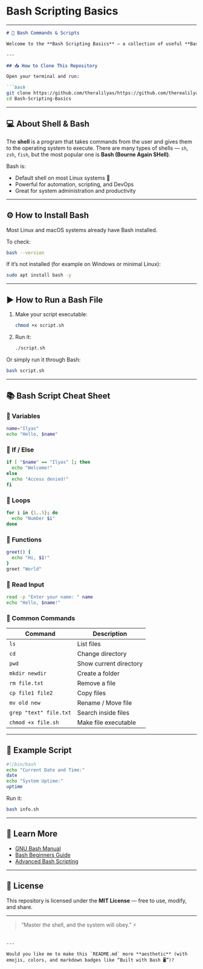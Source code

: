 ﻿# Bash Scripting Basics

---

````markdown
# 🐚 Bash Commands & Scripts

Welcome to the **Bash Scripting Basics** — a collection of useful **Bash scripts** and command examples to help you learn and automate tasks in the Linux shell.

---

## 📥 How to Clone This Repository

Open your terminal and run:

```bash
git clone https://github.com/theralilyas/https://github.com/therealilyas/Bash-Scripting-Basics.git
cd Bash-Scripting-Basics
````

---

## 💻 About Shell & Bash

The **shell** is a program that takes commands from the user and gives them to the operating system to execute.
There are many types of shells — `sh`, `zsh`, `fish`, but the most popular one is **Bash (Bourne Again SHell)**.

Bash is:

* Default shell on most Linux systems 🐧
* Powerful for automation, scripting, and DevOps
* Great for system administration and productivity

---

## ⚙️ How to Install Bash

Most Linux and macOS systems already have Bash installed.

To check:

```bash
bash --version
```

If it’s not installed (for example on Windows or minimal Linux):

```bash
sudo apt install bash -y
```

---

## ▶️ How to Run a Bash File

1. Make your script executable:

   ```bash
   chmod +x script.sh
   ```
2. Run it:

   ```bash
   ./script.sh
   ```

Or simply run it through Bash:

```bash
bash script.sh
```

---

## 📚 Bash Script Cheat Sheet

### 🔹 Variables

```bash
name="Ilyas"
echo "Hello, $name"
```

### 🔹 If / Else

```bash
if [ "$name" == "Ilyas" ]; then
  echo "Welcome!"
else
  echo "Access denied!"
fi
```

### 🔹 Loops

```bash
for i in {1..5}; do
  echo "Number $i"
done
```

### 🔹 Functions

```bash
greet() {
  echo "Hi, $1!"
}
greet "World"
```

### 🔹 Read Input

```bash
read -p "Enter your name: " name
echo "Hello, $name!"
```

### 🔹 Common Commands

| Command                | Description            |
| ---------------------- | ---------------------- |
| `ls`                   | List files             |
| `cd`                   | Change directory       |
| `pwd`                  | Show current directory |
| `mkdir newdir`         | Create a folder        |
| `rm file.txt`          | Remove a file          |
| `cp file1 file2`       | Copy files             |
| `mv old new`           | Rename / Move file     |
| `grep "text" file.txt` | Search inside files    |
| `chmod +x file.sh`     | Make file executable   |

---

## 🌟 Example Script

```bash
#!/bin/bash
echo "Current Date and Time:"
date
echo "System Uptime:"
uptime
```

Run it:

```bash
bash info.sh
```

---

## 🧠 Learn More

* [GNU Bash Manual](https://www.gnu.org/software/bash/manual/)
* [Bash Beginners Guide](https://tldp.org/LDP/Bash-Beginners-Guide/html/)
* [Advanced Bash Scripting](https://tldp.org/LDP/abs/html/)

---

## 📜 License

This repository is licensed under the **MIT License** — free to use, modify, and share.

---

> “Master the shell, and the system will obey.” ⚡

```

---

Would you like me to make this `README.md` more **aesthetic** (with emojis, colors, and markdown badges like “Built with Bash 🖥️”)?
```



